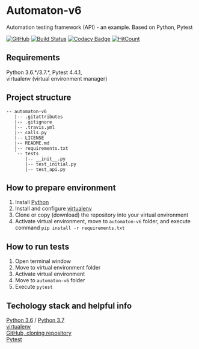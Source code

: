 # Automaton-v6
Automation testing framework (API) - an example. Based on Python, Pytest

[![GitHub](https://img.shields.io/github/license/mashape/apistatus.svg)](https://github.com/BurhanH/automaton-v6/blob/master/LICENSE)
[![Build Status](https://travis-ci.org/BurhanH/automaton-v6.svg?branch=master)](https://travis-ci.org/BurhanH/automaton-v6)
[![Codacy Badge](https://api.codacy.com/project/badge/Grade/de0608ead5c64b9488245288b3dc4d52)](https://app.codacy.com/app/BurhanH/automaton-v6?utm_source=github.com&utm_medium=referral&utm_content=BurhanH/automaton-v6&utm_campaign=Badge_Grade_Dashboard)
[![HitCount](http://hits.dwyl.com/BurhanH/automaton-v6.svg)](http://hits.dwyl.com/BurhanH/automaton-v6)


## Requirements
Python 3.6.\*/3.7.\*, Pytest 4.4.1, <br>
virtualenv (virtual environment manager) <br>

## Project structure
```text
-- automaton-v6
   |-- .gitattributes
   |-- .gitignore
   |-- .travis.yml
   |-- calls.py
   |-- LICENSE
   |-- README.md
   |-- requirements.txt
   `-- tests
       |-- __init__.py
       |-- test_initial.py
       |-- test_api.py
```

## How to prepare environment
1) Install [Python](https://www.python.org/downloads/)
2) Install and configure [virtualenv](https://packaging.python.org/guides/installing-using-pip-and-virtualenv/)
3) Clone or copy (download) the repository into your virtual environment
4) Activate virtual environment, move to `automaton-v6` folder, and execute command `pip install -r requirements.txt` <br>

## How to run tests
1) Open terminal window <br>
2) Move to virtual environment folder <br>
3) Activate virtual environment <br>
4) Move to `automaton-v6` folder <br>
5) Execute `pytest` <br>

## Techology stack and helpful info
[Python 3.6](https://docs.python.org/3.6/) / [Python 3.7](https://docs.python.org/3.7/) <br>
[virtualenv](https://packaging.python.org/guides/installing-using-pip-and-virtualenv/) <br>
[GitHub, cloning repository](https://help.github.com/en/github/creating-cloning-and-archiving-repositories/cloning-a-repository) <br>
[Pytest](https://docs.pytest.org/en/latest/contents.html#toc) <br>
